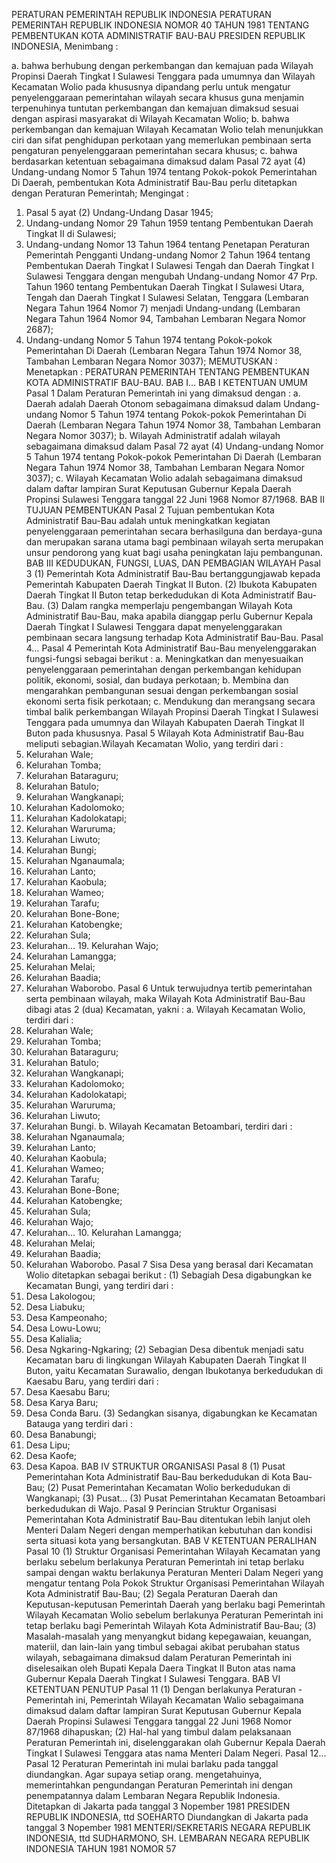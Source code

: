  PERATURAN PEMERINTAH REPUBLIK INDONESIA PERATURAN PEMERINTAH REPUBLIK INDONESIA NOMOR 40 TAHUN 1981 TENTANG PEMBENTUKAN KOTA ADMINISTRATIF BAU-BAU PRESIDEN REPUBLIK INDONESIA,
Menimbang :

a. bahwa berhubung dengan perkembangan dan kemajuan pada Wilayah Propinsi Daerah Tingkat I Sulawesi Tenggara pada umumnya dan Wilayah Kecamatan Wolio pada khususnya dipandang perlu untuk mengatur penyelenggaraan pemerintahan wilayah secara khusus guna menjamin terpenuhinya tuntutan perkembangan dan kemajuan dimaksud sesuai dengan aspirasi masyarakat di Wilayah Kecamatan Wolio;
b. bahwa perkembangan dan kemajuan Wilayah Kecamatan Wolio telah menunjukkan ciri dan sifat penghidupan perkotaan yang memerlukan pembinaan serta pengaturan penyelenggaraan pemerintahan secara khusus;
c. bahwa berdasarkan ketentuan sebagaimana dimaksud dalam Pasal 72 ayat (4) Undang-undang Nomor 5 Tahun 1974 tentang Pokok-pokok Pemerintahan Di Daerah, pembentukan Kota Administratif Bau-Bau perlu ditetapkan dengan Peraturan Pemerintah;
Mengingat :

1. Pasal 5 ayat (2) Undang-Undang Dasar 1945;
2. Undang-undang Nomor 29 Tahun 1959 tentang Pembentukan Daerah Tingkat II di Sulawesi;
3. Undang-undang Nomor 13 Tahun 1964 tentang Penetapan Peraturan Pemerintah Pengganti Undang-undang Nomor 2 Tahun 1964 tentang Pembentukan Daerah Tingkat I Sulawesi Tengah dan Daerah Tingkat I Sulawesi Tenggara dengan mengubah Undang-undang Nomor 47 Prp. Tahun 1960 tentang Pembentukan Daerah Tingkat I Sulawesi Utara, Tengah dan Daerah Tingkat I Sulawesi Selatan, Tenggara (Lembaran Negara Tahun 1964 Nomor 7) menjadi Undang-undang (Lembaran Negara Tahun 1964 Nomor 94, Tambahan Lembaran Negara Nomor 2687);
4. Undang-undang Nomor 5 Tahun 1974 tentang Pokok-pokok Pemerintahan Di Daerah (Lembaran Negara Tahun 1974 Nomor 38, Tambahan Lembaran Negara Nomor 3037);
MEMUTUSKAN :
 Menetapkan : PERATURAN PEMERINTAH TENTANG PEMBENTUKAN KOTA ADMINISTRATIF BAU-BAU. BAB I…
BAB I KETENTUAN UMUM
Pasal 1
Dalam Peraturan Pemerintah ini yang dimaksud dengan :
a. Daerah adalah Daerah Otonom sebagaimana dimaksud dalam Undang-undang Nomor 5 Tahun 1974 tentang Pokok-pokok Pemerintahan Di Daerah (Lembaran Negara Tahun 1974 Nomor 38, Tambahan Lembaran Negara Nomor 3037);
b. Wilayah Administratif adalah wilayah sebagaimana dimaksud dalam Pasal 72 ayat (4) Undang-undang Nomor 5 Tahun 1974 tentang Pokok-pokok Pemerintahan Di Daerah (Lembaran Negara Tahun 1974 Nomor 38, Tambahan Lembaran Negara Nomor 3037);
c. Wilayah Kecamatan Wolio adalah sebagaimana dimaksud dalam daftar lampiran Surat Keputusan Gubernur Kepala Daerah Propinsi Sulawesi Tenggara tanggal 22 Juni 1968 Nomor 87/1968.
BAB II TUJUAN PEMBENTUKAN
Pasal 2
Tujuan pembentukan Kota Administratif Bau-Bau adalah untuk meningkatkan kegiatan penyelenggaraan pemerintahan secara berhasilguna dan berdaya-guna dan merupakan sarana utama bagi pembinaan wilayah serta merupakan unsur pendorong yang kuat bagi usaha peningkatan laju pembangunan.
BAB III KEDUDUKAN, FUNGSI, LUAS, DAN PEMBAGIAN WILAYAH
Pasal 3
(1) Pemerintah Kota Administratif Bau-Bau bertanggungjawab kepada Pemerintah Kabupaten Daerah Tingkat II Buton.
(2) Ibukota Kabupaten Daerah Tingkat II Buton tetap berkedudukan di Kota Administratif Bau-Bau.
(3) Dalam rangka memperlaju pengembangan Wilayah Kota Administratif Bau-Bau, maka apabila dianggap perlu Gubernur Kepala Daerah Tingkat I Sulawesi Tenggara dapat menyelenggarakan pembinaan secara langsung terhadap Kota Administratif Bau-Bau. Pasal 4…
Pasal 4
Pemerintah Kota Administratif Bau-Bau menyelenggarakan fungsi-fungsi sebagai berikut :
a. Meningkatkan dan menyesuaikan penyelenggaraan pemerintahan dengan perkembangan kehidupan politik, ekonomi, sosial, dan budaya perkotaan;
b. Membina dan mengarahkan pembangunan sesuai dengan perkembangan sosial ekonomi serta fisik perkotaan;
c. Mendukung dan merangsang secara timbal balik perkembangan Wilayah Propinsi Daerah Tingkat I Sulawesi Tenggara pada umumnya dan Wilayah Kabupaten Daerah Tingkat II Buton pada khususnya.
Pasal 5
Wilayah Kota Administratif Bau-Bau meliputi sebagian.Wilayah Kecamatan Wolio, yang terdiri dari :
1. Kelurahan Wale;
2. Kelurahan Tomba;
3. Kelurahan Bataraguru;
4. Kelurahan Batulo;
5. Kelurahan Wangkanapi;
6. Kelurahan Kadolomoko;
7. Kelurahan Kadolokatapi;
8. Kelurahan Waruruma;
9. Kelurahan Liwuto;
10. Kelurahan Bungi;
11. Kelurahan Nganaumala;
12. Kelurahan Lanto;
13. Kelurahan Kaobula;
14. Kelurahan Wameo;
15. Kelurahan Tarafu;
16. Kelurahan Bone-Bone;
17. Kelurahan Katobengke;
18. Kelurahan Sula;
19. Kelurahan… 19. Kelurahan Wajo;
20. Kelurahan Lamangga;
21. Kelurahan Melai;
22. Kelurahan Baadia;
23. Kelurahan Waborobo.
Pasal 6
Untuk terwujudnya tertib pemerintahan serta pembinaan wilayah, maka Wilayah Kota Administratif Bau-Bau dibagi atas 2 (dua) Kecamatan, yakni :
a. Wilayah Kecamatan Wolio, terdiri dari :
1. Kelurahan Wale;
2. Kelurahan Tomba;
3. Kelurahan Bataraguru;
4. Kelurahan Batulo;
5. Kelurahan Wangkanapi;
6. Kelurahan Kadolomoko;
7. Kelurahan Kadolokatapi;
8. Kelurahan Waruruma;
9. Kelurahan Liwuto;
10. Kelurahan Bungi.
b. Wilayah Kecamatan Betoambari, terdiri dari :
1. Kelurahan Nganaumala;
2. Kelurahan Lanto;
3. Kelurahan Kaobula;
4. Kelurahan Wameo;
5. Kelurahan Tarafu;
6. Kelurahan Bone-Bone;
7. Kelurahan Katobengke;
8. Kelurahan Sula;
9. Kelurahan Wajo;
10. Kelurahan… 10. Kelurahan Lamangga;
11. Kelurahan Melai;
12. Kelurahan Baadia;
13. Kelurahan Waborobo.
Pasal 7
Sisa Desa yang berasal dari Kecamatan Wolio ditetapkan sebagai berikut :
(1) Sebagiah Desa digabungkan ke Kecamatan Bungi, yang terdiri dari :
1. Desa Lakologou;
2. Desa Liabuku;
3. Desa Kampeonaho;
4. Desa Lowu-Lowu;
5. Desa Kalialia;
6. Desa Ngkaring-Ngkaring;
(2) Sebagian Desa dibentuk menjadi satu Kecamatan baru di lingkungan Wilayah Kabupaten Daerah Tingkat II Buton, yaitu Kecamatan Surawalio, dengan Ibukotanya berkedudukan di Kaesabu Baru, yang terdiri dari :
1. Desa Kaesabu Baru;
2. Desa Karya Baru;
3. Desa Conda Baru.
(3) Sedangkan sisanya, digabungkan ke Kecamatan Batauga yang terdiri dari :
1. Desa Banabungi;
2. Desa Lipu;
3. Desa Kaofe;
4. Desa Kapoa.
BAB IV STRUKTUR ORGANISASI
Pasal 8
(1) Pusat Pemerintahan Kota Administratif Bau-Bau berkedudukan di Kota Bau-Bau;
(2) Pusat Pemerintahan Kecamatan Wolio berkedudukan di Wangkanapi;
(3) Pusat… (3) Pusat Pemerintahan Kecamatan Betoambari berkedudukan di Wajo.
Pasal 9
Perincian Struktur Organisasi Pemerintahan Kota Administratif Bau-Bau ditentukan lebih lanjut oleh Menteri Dalam Negeri dengan memperhatikan kebutuhan dan kondisi serta situasi kota yang bersangkutan.
BAB V KETENTUAN PERALIHAN
Pasal 10
(1) Struktur Organisasi Pemerintahan Wilayah Kecamatan yang berlaku sebelum berlakunya Peraturan Pemerintah ini tetap berlaku sampai dengan waktu berlakunya Peraturan Menteri Dalam Negeri yang mengatur tentang Pola Pokok Struktur Organisasi Pemerintahan Wilayah Kota Administratif Bau-Bau;
(2) Segala Peraturan Daerah dan Keputusan-keputusan Pemerintah Daerah yang berlaku bagi Pemerintah Wilayah Kecamatan Wolio sebelum berlakunya Peraturan Pemerintah ini tetap berlaku bagi Pemerintah Wilayah Kota Administratif Bau-Bau;
(3) Masalah-masalah yang menyangkut bidang kepegawaian, keuangan, materiil, dan lain-lain yang timbul sebagai akibat perubahan status wilayah, sebagaimana dimaksud dalam Peraturan Pemerintah ini diselesaikan oleh Bupati Kepala Daera Tingkat II Buton atas nama Gubernur Kepala Daerah Tingkat I Sulawesi Tenggara.
BAB VI KETENTUAN PENUTUP
Pasal 11
(1) Dengan berlakunya Peraturan - Pemerintah ini, Pemerintah Wilayah Kecamatan Walio sebagaimana dimaksud dalam daftar lampiran Surat Keputusan Gubernur Kepala Daerah Propinsi Sulawesi Tenggara tanggal 22 Juni 1968 Nomor 87/1968 dihapuskan;
(2) Hal-hal yang timbul dalam pelaksanaan Peraturan Pemerintah ini, diselenggarakan olah Gubernur Kepala Daerah Tingkat I Sulawesi Tenggara atas nama Menteri Dalam Negeri. Pasal 12…
Pasal 12
Peraturan Pemerintah ini mulai barlaku pada tanggal diundangkan. Agar supaya setiap orang. mengetahuinya, memerintahkan pengundangan Peraturan Pemerintah ini dengan penempatannya dalam Lembaran Negara Republik Indonesia. Ditetapkan di Jakarta pada tanggal 3 Nopember 1981 PRESIDEN REPUBLIK INDONESIA, ttd SOEHARTO Diundangkan di Jakarta pada tanggal 3 Nopember 1981 MENTERI/SEKRETARIS NEGARA REPUBLIK INDONESIA, ttd SUDHARMONO, SH. LEMBARAN NEGARA REPUBLIK INDONESIA TAHUN 1981 NOMOR 57